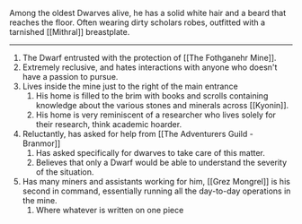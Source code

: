 Among the oldest Dwarves alive, he has a solid white hair and a beard that reaches the floor. Often wearing dirty scholars robes, outfitted with a tarnished [[Mithral]] breastplate. 
 
---
1. The Dwarf entrusted with the protection of [[The Fothganehr Mine]]. 
2. Extremely reclusive, and hates interactions with anyone who doesn't have a passion to pursue.
3. Lives inside the mine just to the right of the main entrance
	1. His home is filled to the brim with books and scrolls containing knowledge about the various stones and minerals across [[Kyonin]].
	2. His home is very reminiscent of a researcher who lives solely for their research, think academic hoarder.
4. Reluctantly, has asked for help from [[The Adventurers Guild - Branmor]]
	1. Has asked specifically for dwarves to take care of this matter.
	2. Believes that only a Dwarf would be able to understand the severity of the situation.
5. Has many miners and assistants working for him, [[Grez Mongrel]] is his second in command, essentially running all the day-to-day operations in the mine. 
	1. Where whatever is written on one piece 